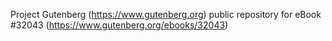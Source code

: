 Project Gutenberg (https://www.gutenberg.org) public repository for eBook #32043 (https://www.gutenberg.org/ebooks/32043)
